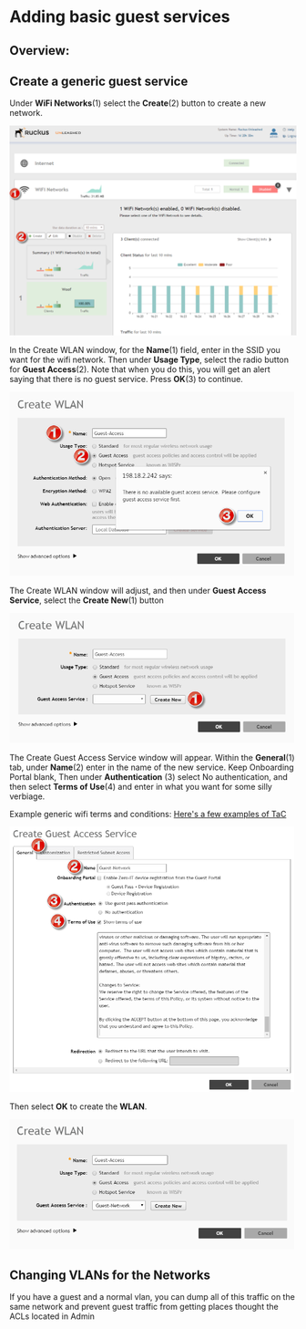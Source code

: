 # Adding basic guest services

## Overview: 

## Create a generic guest service
Under **WiFi Networks**(1) select the **Create**(2) button to create a new network.  

<img src="img/srv01.png" width="700" alt="">

In the Create WLAN window, for the **Name**(1) field, enter in the SSID you want for the wifi network.  Then under **Usage Type**, select the radio button for **Guest Access**(2).  Note that when you do this, you will get an alert saying that there is no guest service.  Press **OK**(3) to continue.  

<img src="img/srv02.png" width="500" alt="">

The Create WLAN window will adjust, and then under **Guest Access Service**, select the **Create New**(1) button

<img src="img/srv03.png" width="500" alt="">

The Create Guest Access Service window will appear.  Within the **General**(1) tab, under **Name**(2) enter in the name of the new service.  Keep Onboarding Portal blank, Then under **Authentication** (3) select No authentication, and then select **Terms of Use**(4) and enter in what you want for some silly verbiage.  

Example generic wifi terms and conditions: [Here's a few examples of TaC](example-generic-wifi-terms-and-conditions.md)

<img src="img/srv04.png" width="500" alt="">

Then select **OK** to create the **WLAN**.  

<img src="img/srv05.png" width="500" alt="">

## Changing VLANs for the Networks
If you have a guest and a normal vlan, you can dump all of this traffic on the same network and prevent guest traffic from getting places thought the ACLs located in Admin

